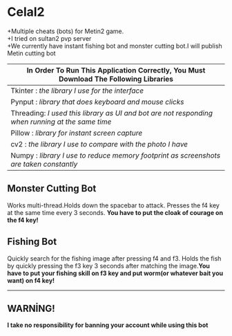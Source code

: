 # Celal2


+Multiple cheats (bots) for Metin2 game.                            
+I tried on sultan2 pvp server                                                                                         
+We currently have instant fishing bot and monster cutting bot.I will publish Metin cutting bot

In Order To Run This Application Correctly, You Must Download The Following Libraries           |
------------------------------------------------------------------------------------------------|
Tkinter  : _the library I use for the interface_                                                 |
Pynput   : _library that does keyboard and mouse clicks_                                         |
Threading: _I used this library as UI and bot are not responding when running at the same time_  |
Pillow   : _library for instant screen capture_                                                  |
cv2      : _the library I use to compare with the photo I have_                                  |
Numpy    : _library I use to reduce memory footprint as screenshots are taken constantly_        |


Monster Cutting Bot
-------------------
Works multi-thread.Holds down the spacebar to attack. Presses the f4 key at the same time every 3 seconds. **You have to put the cloak of courage on the f4 key!**

Fishing Bot
-------------------
Quickly search for the fishing image after pressing f4 and f3. Holds the fish by quickly pressing the f3 key 3 seconds after matching the image.**You have to put your fishing skill on f3 key and put worm(or whatever bait you want) on f4 key!**

----------------------------------------------------------------------
****WARNİNG!**** 
-----------------
**I take no responsibility for banning your account while using this bot**
